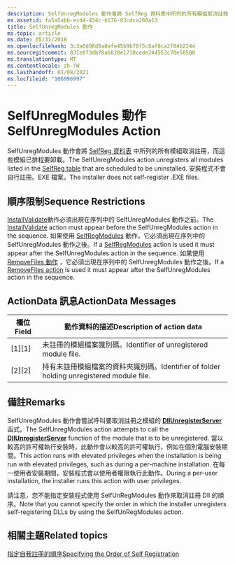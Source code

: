 ```yaml
---
description: SelfUnregModules 動作會將 SelfReg 資料表中所列的所有模組取消註冊，而這些模組已排程要卸載。 安裝程式不會自行註冊。EXE 檔案。
ms.assetid: fa5a5abb-ecd4-434c-b176-83cdca280a13
title: SelfUnregModules 動作
ms.topic: article
ms.date: 05/31/2018
ms.openlocfilehash: 3c3a0d98d8a8afe45b9b78f5c8af8ca2f84b2244
ms.sourcegitcommit: 831e8f3db78ab820e1710cede244553c70e50500
ms.translationtype: MT
ms.contentlocale: zh-TW
ms.lasthandoff: 01/08/2021
ms.locfileid: "106996997"
---
```

# <a name="selfunregmodules-action"></a><span data-ttu-id="13932-104">SelfUnregModules 動作</span><span class="sxs-lookup"><span data-stu-id="13932-104">SelfUnregModules Action</span></span>

<span data-ttu-id="13932-105">SelfUnregModules 動作會將 [SelfReg 資料表](selfreg-table.md) 中所列的所有模組取消註冊，而這些模組已排程要卸載。</span><span class="sxs-lookup"><span data-stu-id="13932-105">The SelfUnregModules action unregisters all modules listed in the [SelfReg table](selfreg-table.md) that are scheduled to be uninstalled.</span></span> <span data-ttu-id="13932-106">安裝程式不會自行註冊。EXE 檔案。</span><span class="sxs-lookup"><span data-stu-id="13932-106">The installer does not self-register .EXE files.</span></span>

## <a name="sequence-restrictions"></a><span data-ttu-id="13932-107">順序限制</span><span class="sxs-lookup"><span data-stu-id="13932-107">Sequence Restrictions</span></span>

<span data-ttu-id="13932-108">[InstallValidate](installvalidate-action.md)動作必須出現在序列中的 SelfUnregModules 動作之前。</span><span class="sxs-lookup"><span data-stu-id="13932-108">The [InstallValidate](installvalidate-action.md) action must appear before the SelfUnregModules action in the sequence.</span></span> <span data-ttu-id="13932-109">如果使用 [SelfRegModules](selfregmodules-action.md) 動作，它必須出現在序列中的 SelfUnregModules 動作之後。</span><span class="sxs-lookup"><span data-stu-id="13932-109">If a [SelfRegModules](selfregmodules-action.md) action is used it must appear after the SelfUnregModules action in the sequence.</span></span> <span data-ttu-id="13932-110">如果使用 [RemoveFiles 動作](removefiles-action.md) ，它必須出現在序列中的 SelfUnregModules 動作之後。</span><span class="sxs-lookup"><span data-stu-id="13932-110">If a [RemoveFiles action](removefiles-action.md) is used it must appear after the SelfUnregModules action in the sequence.</span></span>

## <a name="actiondata-messages"></a><span data-ttu-id="13932-111">ActionData 訊息</span><span class="sxs-lookup"><span data-stu-id="13932-111">ActionData Messages</span></span>



| <span data-ttu-id="13932-112">欄位</span><span class="sxs-lookup"><span data-stu-id="13932-112">Field</span></span> | <span data-ttu-id="13932-113">動作資料的描述</span><span class="sxs-lookup"><span data-stu-id="13932-113">Description of action data</span></span>                             |
|-------|--------------------------------------------------------|
| <span data-ttu-id="13932-114">\[1\]</span><span class="sxs-lookup"><span data-stu-id="13932-114">\[1\]</span></span> | <span data-ttu-id="13932-115">未註冊的模組檔案識別碼。</span><span class="sxs-lookup"><span data-stu-id="13932-115">Identifier of unregistered module file.</span></span>                |
| <span data-ttu-id="13932-116">\[2\]</span><span class="sxs-lookup"><span data-stu-id="13932-116">\[2\]</span></span> | <span data-ttu-id="13932-117">持有未註冊模組檔案的資料夾識別碼。</span><span class="sxs-lookup"><span data-stu-id="13932-117">Identifier of folder holding unregistered module file.</span></span> |



 

## <a name="remarks"></a><span data-ttu-id="13932-118">備註</span><span class="sxs-lookup"><span data-stu-id="13932-118">Remarks</span></span>

<span data-ttu-id="13932-119">SelfUnregModules 動作會嘗試呼叫要取消註冊之模組的 [**DllUnregisterServer**](/windows/win32/api/olectl/nf-olectl-dllunregisterserver) 函式。</span><span class="sxs-lookup"><span data-stu-id="13932-119">The SelfUnregModules action attempts to call the [**DllUnregisterServer**](/windows/win32/api/olectl/nf-olectl-dllunregisterserver) function of the module that is to be unregistered.</span></span> <span data-ttu-id="13932-120">當以較高的許可權執行安裝時，此動作會以較高的許可權執行，例如在個別電腦安裝期間。</span><span class="sxs-lookup"><span data-stu-id="13932-120">This action runs with elevated privileges when the installation is being run with elevated privileges, such as during a per-machine installation.</span></span> <span data-ttu-id="13932-121">在每一使用者安裝期間，安裝程式會以使用者權限執行此動作。</span><span class="sxs-lookup"><span data-stu-id="13932-121">During a per-user installation, the installer runs this action with user privileges.</span></span>

<span data-ttu-id="13932-122">請注意，您不能指定安裝程式使用 SelfUnRegModules 動作來取消註冊 Dll 的順序。</span><span class="sxs-lookup"><span data-stu-id="13932-122">Note that you cannot specify the order in which the installer unregisters self-registering DLLs by using the SelfUnRegModules action.</span></span>

## <a name="related-topics"></a><span data-ttu-id="13932-123">相關主題</span><span class="sxs-lookup"><span data-stu-id="13932-123">Related topics</span></span>

<dl> <dt>

[<span data-ttu-id="13932-124">指定自我註冊的順序</span><span class="sxs-lookup"><span data-stu-id="13932-124">Specifying the Order of Self Registration</span></span>](specifying-the-order-of-self-registration.md)
</dt> </dl>

 

 
